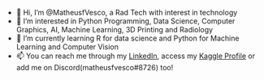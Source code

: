 - 👋 Hi, I’m @MatheusfVesco, a Rad Tech with interest in technology
- 👀 I’m interested in Python Programming, Data Science, Computer Graphics, AI, Machine Learning, 3D Printing and Radiology
- 🌱 I’m currently learning R for data science and Python for Machine Learning and Computer Vision
- 📫 You can reach me through my [LinkedIn](https://www.linkedin.com/in/matheus-farinaro-vesco/), access my [Kaggle Profile](https://www.kaggle.com/matheusfvesco) or add me on Discord(matheusfvesco#8726) too!

<!---
MatheusfVesco/MatheusfVesco is a ✨ special ✨ repository because its `README.md` (this file) appears on your GitHub profile.
You can click the Preview link to take a look at your changes.
--->
